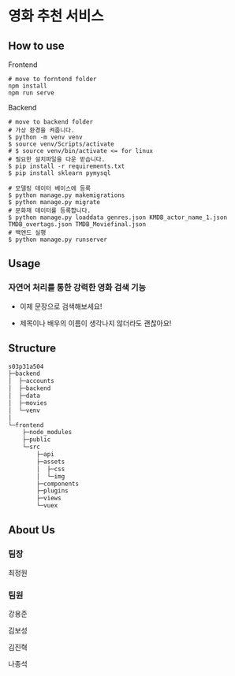 # 영화 추천 서비스

## How to use

Frontend 
```
# move to forntend folder
npm install 
npm run serve
```

Backend
```
# move to backend folder
# 가상 환경을 켜줍니다.
$ python -m venv venv
$ source venv/Scripts/activate
# $ source venv/bin/activate <= for linux
# 필요한 설치파일을 다운 받습니다.
$ pip install -r requirements.txt
$ pip install sklearn pymysql

# 모델링 데이터 베이스에 등록
$ python manage.py makemigrations
$ python manage.py migrate
# 문화재 데이터를 등록합니다.
$ python manage.py loaddata genres.json KMDB_actor_name_1.json TMDB_overtags.json TMDB_Moviefinal.json
# 백엔드 실행
$ python manage.py runserver
```

## Usage

### 자연어 처리를 통한 강력한 영화 검색 기능

* 이제 문장으로 검색해보세요!

* 제목이나 배우의 이름이 생각나지 않더라도 괜찮아요!

## Structure

```bash
s03p31a504
├─backend
│  ├─accounts
│  ├─backend
│  ├─data
│  ├─movies
│  └─venv
│
└─frontend
    ├─node_modules
    ├─public
    └─src
        ├─api
        ├─assets
        │  ├─css
        │  └─img
        ├─components
        ├─plugins
        ├─views
        └─vuex
```




## About Us

### 팀장 
최정원

### 팀원
강용준

김보성

김진혁

나종석

